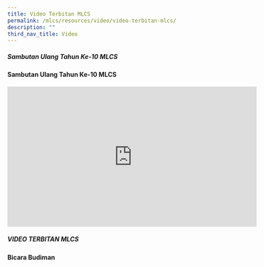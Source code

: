 ```yaml
---
title: Video Terbitan MLCS
permalink: /mlcs/resources/video/video-terbitan-mlcs/
description: ""
third_nav_title: Video
---
```

##### Sambutan Ulang Tahun Ke-10 MLCS

#### Sambutan Ulang Tahun Ke-10 MLCS

<iframe width="560" height="315" src="https://www.youtube.com/embed/VkdjQmQ0bJM" title="YouTube video player" frameborder="0" allow="accelerometer; autoplay; clipboard-write; encrypted-media; gyroscope; picture-in-picture" allowfullscreen></iframe>

##### VIDEO TERBITAN MLCS

**Bicara Budiman**



















